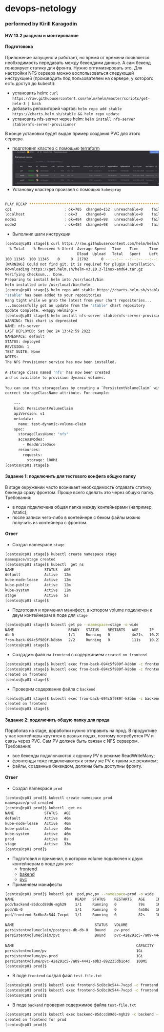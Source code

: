 # devops-netology
### performed by Kirill Karagodin
#### HW 13.2 разделы и монтирование

#### Подготовока

Приложение запущено и работает, но время от времени появляется необходимость передавать между бекендами данные. 
А сам бекенд генерирует статику для фронта. Нужно оптимизировать это. Для настройки NFS сервера можно воспользоваться 
следующей инструкцией (производить под пользователем на сервере, у которого есть доступ до kubectl):
- установить helm: `curl https://raw.githubusercontent.com/helm/helm/master/scripts/get-helm-3 | bash` 
- добавить репозиторий чартов: `helm repo add stable https://charts.helm.sh/stable && helm repo update` 
- установить nfs-server через helm: `helm install nfs-server stable/nfs-server-provisioner`

В конце установки будет выдан пример создания PVC для этого сервера.

- подготовил кластер с помощью [terraform](https://github.com/kirill-karagodin/devops-netology/tree/main/Netology_HWs/Devkub/HW_13.1/terraform) 
![](https://github.com/kirill-karagodin/devops-netology/blob/main/Netology_HWs/Devkub/HW_13.2/img/ya.JPG)
- Установку кластера произвел с помощью `kubespray`
````bash

PLAY RECAP ****************************************************************************************************************************************************
cp1                        : ok=705  changed=152  unreachable=0    failed=0    skipped=1230 rescued=0    ignored=8
localhost                  : ok=3    changed=0    unreachable=0    failed=0    skipped=0    rescued=0    ignored=0
node1                      : ok=484  changed=98   unreachable=0    failed=0    skipped=755  rescued=0    ignored=1
node2                      : ok=484  changed=98   unreachable=0    failed=0    skipped=754  rescued=0    ignored=1


````
- Выполнил шаги инструкции
````bash
[centos@cp01 stage]$ curl https://raw.githubusercontent.com/helm/helm/master/scripts/get-helm-3 | bash
  % Total    % Received % Xferd  Average Speed   Time    Time     Time  Current
                                 Dload  Upload   Total   Spent    Left  Speed
100 11345  100 11345    0     0  21702      0 --:--:-- --:--:-- --:--:-- 21692
[WARNING] Could not find git. It is required for plugin installation.
Downloading https://get.helm.sh/helm-v3.10.3-linux-amd64.tar.gz
Verifying checksum... Done.
Preparing to install helm into /usr/local/bin
helm installed into /usr/local/bin/helm
[centos@cp01 stage]$ helm repo add stable https://charts.helm.sh/stable && helm repo update
"stable" has been added to your repositories
Hang tight while we grab the latest from your chart repositories...
...Successfully got an update from the "stable" chart repository
Update Complete. ⎈Happy Helming!⎈
[centos@cp01 stage]$ helm install nfs-server stable/nfs-server-provisioner
WARNING: This chart is deprecated
NAME: nfs-server
LAST DEPLOYED: Sat Dec 24 13:42:59 2022
NAMESPACE: default
STATUS: deployed
REVISION: 1
TEST SUITE: None
NOTES:
The NFS Provisioner service has now been installed.

A storage class named 'nfs' has now been created
and is available to provision dynamic volumes.

You can use this storageclass by creating a `PersistentVolumeClaim` with the
correct storageClassName attribute. For example:

    ---
    kind: PersistentVolumeClaim
    apiVersion: v1
    metadata:
      name: test-dynamic-volume-claim
    spec:
      storageClassName: "nfs"
      accessModes:
        - ReadWriteOnce
      resources:
        requests:
          storage: 100Mi
[centos@cp01 stage]$
````
#### Задание 1: подключить для тестового конфига общую папку

В stage окружении часто возникает необходимость отдавать статику бекенда сразу фронтом. Проще всего сделать это 
через общую папку. Требования:
- в поде подключена общая папка между контейнерами (например, /static); 
- после записи чего-либо в контейнере с беком файлы можно получить из контейнера с фронтом.

#### Ответ
- Создал namespace `stage`
````bash
[centos@cp01 stage]$ kubectl create namespace stage
namespace/stage created
[centos@cp01 stage]$ kubectl  get ns
NAME              STATUS   AGE
default           Active   12m
kube-node-lease   Active   12m
kube-public       Active   12m
kube-system       Active   12m
stage             Active   5s
[centos@cp01 stage]$
````
- Подготовил и применил [манифест](https://github.com/kirill-karagodin/devops-netology/tree/main/Netology_HWs/Devkub/HW_13.1/stage/app.yml), 
в котором volume подключен к двум контейнерам в поде для `stage`
````bash
[centos@cp01 stage]$ kubectl get po --namespace=stage -o wide
NAME                         READY   STATUS    RESTARTS   AGE     IP               NODE    NOMINATED NODE   READINESS GATES
db-0                         1/1     Running   0          4m21s   10.233.102.130   node1   <none>           <none>
fron-back-694c5f989f-k8bbn   2/2     Running   0          111s    10.233.102.131   node1   <none>           <none>
[centos@cp01 stage]$
````
- Создадим файл на `frontend` с содержанием `created on frontend`
````bash
[centos@cp01 stage]$ kubectl exec fron-back-694c5f989f-k8bbn -c frontend --namespace=stage -- sh -c "echo 'created on frontend' > /static/test-file.txt"
[centos@cp01 stage]$ kubectl exec fron-back-694c5f989f-k8bbn -c frontend --namespace=stage -- sh -c "cat /static/test-file.txt"
created on frontend
[centos@cp01 stage]$
````
- Проверим содержание файла с `backend`
````bash
[centos@cp01 stage]$ kubectl exec fron-back-694c5f989f-k8bbn -c backend --namespace=stage -- sh -c "cat /static/test-file.txt"
created on frontend
[centos@cp01 stage]$
````
#### Задание 2: подключить общую папку для прода

Поработав на stage, доработки нужно отправить на прод. В продуктиве у нас контейнеры крутятся в разных подах, 
поэтому потребуется PV и связь через PVC. Сам PV должен быть связан с NFS сервером. Требования:
- все бекенды подключаются к одному PV в режиме ReadWriteMany; 
- фронтенды тоже подключаются к этому же PV с таким же режимом; 
- файлы, созданные бекендом, должны быть доступны фронту.

#### Ответ

- Создал namespace `prod`
````bash
[centos@cp01 prod]$ kubectl create namespace prod
namespace/prod created
[centos@cp01 prod]$ kubectl  get ns
NAME              STATUS   AGE
default           Active   46m
kube-node-lease   Active   46m
kube-public       Active   46m
kube-system       Active   46m
prod              Active   8s
stage             Active   33m
[centos@cp01 prod]$
````
- Подготовил и применил, в котором volume подключен к двум контейнерам в поде для `prod`
  - [frontend](https://github.com/kirill-karagodin/devops-netology/tree/main/Netology_HWs/Devkub/HW_13.2/prod/frontend.yml)
  - [bakend](https://github.com/kirill-karagodin/devops-netology/tree/main/Netology_HWs/Devkub/HW_13.2/prod/bakend.yml)
  - [pvc](https://github.com/kirill-karagodin/devops-netology/tree/main/Netology_HWs/Devkub/HW_13.2/prod/pvc.yml)
- Применяем манифесты
````bash
[centos@cp01 prod]$ kubectl get  pod,pvc,pv --namespace=prod -o wide
NAME                            READY   STATUS    RESTARTS   AGE     IP               NODE    NOMINATED NODE   READINESS GATES
pod/backend-85dccd89d6-mgh29    1/1     Running   0          79s     10.233.102.133   node1   <none>           <none>
pod/db-0                        1/1     Running   0          4m58s   10.233.75.4      node2   <none>           <none>
pod/frontend-5c6bc8c544-7vcpd   1/1     Running   0          82s     10.233.102.132   node1   <none>           <none>

NAME                                     STATUS   VOLUME                                     CAPACITY   ACCESS MODES   STORAGECLASS   AGE     VOLUMEMODE
persistentvolumeclaim/postgres-db-db-0   Bound    pv-prod                                    1Gi        RWO                           4m58s   Filesystem
persistentvolumeclaim/pvc                Bound    pvc-42e291c5-7a09-4441-a0b3-892235db1c4d   100Mi      RWX            nfs            3m27s   Filesystem

NAME                                                        CAPACITY   ACCESS MODES   RECLAIM POLICY   STATUS   CLAIM                    STORAGECLASS   REASON   AGE     VOLUMEMODE
persistentvolume/pv                                         1Gi        RWO            Retain           Bound    stage/postgres-db-db-0                           57m     Filesystem
persistentvolume/pv-prod                                    1Gi        RWO            Retain           Bound    prod/postgres-db-db-0                            4m52s   Filesystem
persistentvolume/pvc-42e291c5-7a09-4441-a0b3-892235db1c4d   100Mi      RWX            Delete           Bound    prod/pvc                 nfs                     3m26s   Filesystem
[centos@cp01 prod]$
````
- В поде `frontend` создал файл `test-file.txt`
````bash
[centos@cp01 prod]$ kubectl exec frontend-5c6bc8c544-7vcpd -c frontend --namespace=prod -- sh -c "echo 'created on frontend for prod' > /static/test-file.txt"
[centos@cp01 prod]$ kubectl exec frontend-5c6bc8c544-7vcpd -c frontend --namespace=prod -- sh -c "cat /static/test-file.txt"                             created on frontend for prod
[centos@cp01 prod]$
````
- В поде `backend` проверил содержимое файла `test-file.txt`
````bash
[centos@cp01 prod]$ kubectl exec backend-85dccd89d6-mgh29 -c backend --namespace=prod -- sh -c "cat /static/test-file.txt"
created on frontend for prod
[centos@cp01 prod]$
````
